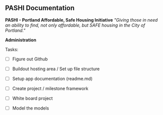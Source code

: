## PASHI Documentation ##
**PASHI - Portland Affordable, Safe Housing Initiative**
*"Giving those in need an ability to find, not only affordable, but SAFE housing in the City of Portland."*

**Administration**

Tasks:
- [ ] Figure out Github
- [ ] Buildout hosting area / Set up file structure
- [ ] Setup app documentation (readme.md)
- [ ] Create project / milestone framework
- [ ] White board project 
- [ ] Model the models

